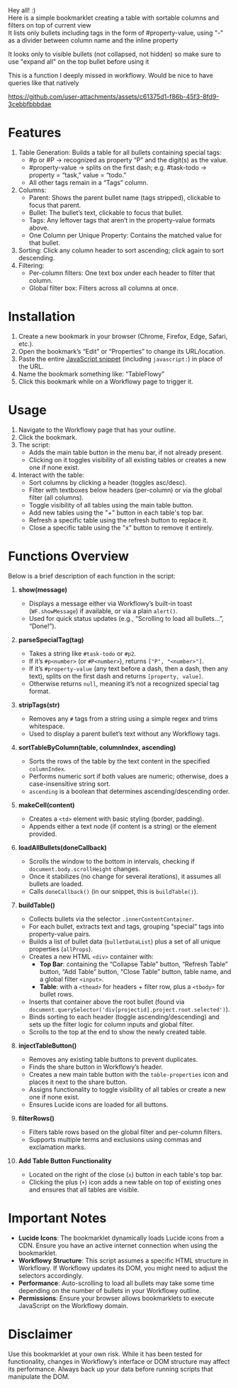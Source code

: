 Hey all! :)  
Here is a simple bookmarklet creating a table with sortable columns and filters on top of current view  
It lists only bullets including tags in the form of #property-value, using "-" as a divider between column name and the inline property

It looks only to visible bullets (not collapsed, not hidden) so make sure to use "expand all" on the top bullet before using it

This is a function I deeply missed in workflowy. Would be nice to have queries like that natively

https://github.com/user-attachments/assets/c61375d1-f86b-45f3-8fd9-3cebbfbbbdae

# Features

1. Table Generation: Builds a table for all bullets containing special tags:
    - #p<number> or #P<number> → recognized as property “P” and the digit(s) as the value.
    - #property-value → splits on the first dash; e.g. #task-todo → property = “task,” value = “todo.”
    - All other tags remain in a “Tags” column.
2. Columns:
    - Parent: Shows the parent bullet name (tags stripped), clickable to focus that parent.
    - Bullet: The bullet’s text, clickable to focus that bullet.
    - Tags: Any leftover tags that aren’t in the property-value formats above.
    - One Column per Unique Property: Contains the matched value for that bullet.
3. Sorting: Click any column header to sort ascending; click again to sort descending.
4. Filtering:
    - Per-column filters: One text box under each header to filter that column.
    - Global filter box: Filters across all columns at once.

# Installation

1. Create a new bookmark in your browser (Chrome, Firefox, Edge, Safari, etc.).
2. Open the bookmark’s “Edit” or “Properties” to change its URL/location.
3. Paste the entire [JavaScript snippet](https://github.com/NathanOtano/TableFlowy/blob/main/Bookmarlet_JS_Snippet) (including `javascript:`) in place of the URL.
4. Name the bookmark something like: “TableFlowy”
5. Click this bookmark while on a Workflowy page to trigger it.

# Usage

1. Navigate to the Workflowy page that has your outline.
2. Click the bookmark.
3. The script:
    - Adds the main table button in the menu bar, if not already present.
    - Clicking on it toggles visibility of all existing tables or creates a new one if none exist.
4. Interact with the table:
    - Sort columns by clicking a header (toggles asc/desc).
    - Filter with textboxes below headers (per-column) or via the global filter (all columns).
    - Toggle visibility of all tables using the main table button.
    - Add new tables using the "+" button in each table's top bar.
    - Refresh a specific table using the refresh button to replace it.
    - Close a specific table using the "x" button to remove it entirely.

# Functions Overview

Below is a brief description of each function in the script:

1. **show(message)**
    
    - Displays a message either via Workflowy’s built-in toast (`WF.showMessage`) if available, or via a plain `alert()`.
    - Used for quick status updates (e.g., “Scrolling to load all bullets...”, “Done!”).
2. **parseSpecialTag(tag)**
    
    - Takes a string like `#task-todo` or `#p2`.
    - If it’s `#p<number>` (or `#P<number>`), returns `["P", "<number>"]`.
    - If it’s `#property-value` (any text before a dash, then a dash, then any text), splits on the first dash and returns `[property, value]`.
    - Otherwise returns `null`, meaning it’s not a recognized special tag format.
3. **stripTags(str)**
    
    - Removes any `#` tags from a string using a simple regex and trims whitespace.
    - Used to display a parent bullet’s text without any Workflowy tags.
4. **sortTableByColumn(table, columnIndex, ascending)**
    
    - Sorts the rows of the table by the text content in the specified `columnIndex`.
    - Performs numeric sort if both values are numeric; otherwise, does a case-insensitive string sort.
    - `ascending` is a boolean that determines ascending/descending order.
5. **makeCell(content)**
    
    - Creates a `<td>` element with basic styling (border, padding).
    - Appends either a text node (if content is a string) or the element provided.
6. **loadAllBullets(doneCallback)**
    
    - Scrolls the window to the bottom in intervals, checking if `document.body.scrollHeight` changes.
    - Once it stabilizes (no change for several iterations), it assumes all bullets are loaded.
    - Calls `doneCallback()` (in our snippet, this is `buildTable()`).
7. **buildTable()**
    
    - Collects bullets via the selector `.innerContentContainer`.
    - For each bullet, extracts text and tags, grouping “special” tags into property-value pairs.
    - Builds a list of bullet data (`bulletDataList`) plus a set of all unique properties (`allProps`).
    - Creates a new HTML `<div>` container with:
        - **Top Bar**: containing the “Collapse Table” button, “Refresh Table” button, “Add Table” button, “Close Table” button, table name, and a global filter `<input>`.
        - **Table**: with a `<thead>` for headers + filter row, plus a `<tbody>` for bullet rows.
    - Inserts that container above the root bullet (found via `document.querySelector('div[projectid].project.root.selected')`).
    - Binds sorting to each header (toggle ascending/descending) and sets up the filter logic for column inputs and global filter.
    - Scrolls to the top at the end to show the newly created table.
8. **injectTableButton()**
    
    - Removes any existing table buttons to prevent duplicates.
    - Finds the share button in Workflowy’s header.
    - Creates a new main table button with the `table-properties` icon and places it next to the share button.
    - Assigns functionality to toggle visibility of all tables or create a new one if none exist.
    - Ensures Lucide icons are loaded for all buttons.
9. **filterRows()**
    
    - Filters table rows based on the global filter and per-column filters.
    - Supports multiple terms and exclusions using commas and exclamation marks.
10. **Add Table Button Functionality**
    
    - Located on the right of the close (`x`) button in each table's top bar.
    - Clicking the plus (`+`) icon adds a new table on top of existing ones and ensures that all tables are visible.

# Important Notes

- **Lucide Icons**: The bookmarklet dynamically loads Lucide icons from a CDN. Ensure you have an active internet connection when using the bookmarklet.
- **Workflowy Structure**: This script assumes a specific HTML structure in Workflowy. If Workflowy updates its DOM, you might need to adjust the selectors accordingly.
- **Performance**: Auto-scrolling to load all bullets may take some time depending on the number of bullets in your Workflowy outline.
- **Permissions**: Ensure your browser allows bookmarklets to execute JavaScript on the Workflowy domain.

# Disclaimer

Use this bookmarklet at your own risk. While it has been tested for functionality, changes in Workflowy’s interface or DOM structure may affect its performance. Always back up your data before running scripts that manipulate the DOM.

